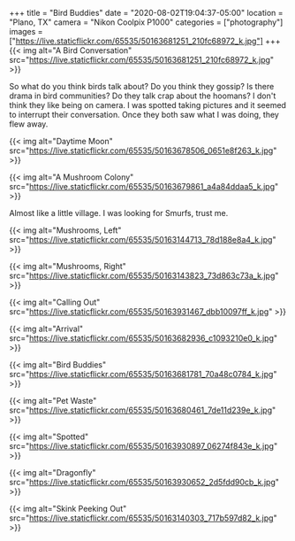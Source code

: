 +++
title = "Bird Buddies"
date = "2020-08-02T19:04:37-05:00"
location = "Plano, TX"
camera = "Nikon Coolpix P1000"
categories = ["photography"]
images = ["https://live.staticflickr.com/65535/50163681251_210fc68972_k.jpg"]
+++
{{< img alt="A Bird Conversation" src="https://live.staticflickr.com/65535/50163681251_210fc68972_k.jpg" >}}
<!--more-->
So what do you think birds talk about? Do you think they gossip? Is there drama in bird communities? Do they talk crap about the hoomans? I don't think they like being on camera. I was spotted taking pictures and it seemed to interrupt their conversation. Once they both saw what I was doing, they flew away.

{{< img alt="Daytime Moon" src="https://live.staticflickr.com/65535/50163678506_0651e8f263_k.jpg" >}}

{{< img alt="A Mushroom Colony" src="https://live.staticflickr.com/65535/50163679861_a4a84ddaa5_k.jpg" >}}

Almost like a little village. I was looking for Smurfs, trust me.

{{< img alt="Mushrooms, Left" src="https://live.staticflickr.com/65535/50163144713_78d188e8a4_k.jpg" >}}

{{< img alt="Mushrooms, Right" src="https://live.staticflickr.com/65535/50163143823_73d863c73a_k.jpg" >}}

{{< img alt="Calling Out" src="https://live.staticflickr.com/65535/50163931467_dbb10097ff_k.jpg" >}}

{{< img alt="Arrival" src="https://live.staticflickr.com/65535/50163682936_c1093210e0_k.jpg" >}}

{{< img alt="Bird Buddies" src="https://live.staticflickr.com/65535/50163681781_70a48c0784_k.jpg" >}}

{{< img alt="Pet Waste" src="https://live.staticflickr.com/65535/50163680461_7de11d239e_k.jpg" >}}

{{< img alt="Spotted" src="https://live.staticflickr.com/65535/50163930897_06274f843e_k.jpg" >}}

{{< img alt="Dragonfly" src="https://live.staticflickr.com/65535/50163930652_2d5fdd90cb_k.jpg" >}}

{{< img alt="Skink Peeking Out" src="https://live.staticflickr.com/65535/50163140303_717b597d82_k.jpg" >}}
